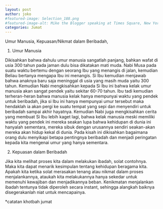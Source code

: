```yaml
---
layout: post
author: joko
#featured-image: Selection_188.png
#featured-image-alt: Mike the Blogger speaking at Times Square, New York City, New York
categories: Jumat
---
```

Umur Manusia, Kepuasan/Nikmat dalam Beribadah, 

1. Umur Manusia

Dikisahkan bahwa dahulu umur manusia sangatlah panjang, bahkan wafat di usia 300 tahun pada jaman dulu bisa dikatakan mati muda. Nabi Musa pada suatu waktu bertemu dengan seorang Ibu yang menangis di jalan, kemudian Beliau bertanya mengapa Ibu ini menangis. Si Ibu kemudian menjawab bahwa anaknya baru saja meninggal di usia yang masih muda yaitu 300 tahun. Kemudian Nabi mengkisahkan kepada Si Ibu ini bahwa kelak umur manusia akan sangat pendek yaitu sekitar 60-70 tahun. Ibu tadi kemudian terheran-heran bahwa manusia kelak hanya mempunyai waktu yang pendek untuk beribadah, jika si Ibu ini hanya mempunyai umur tersebut maka hendaklah ia akan pergi ke suatu tempat yang sepi dan menyendiri untuk beribadah sampai akhir hayatnya. Kemudian Nabi juga mengkisahkan cerita yang membuat Si Ibu lebih kaget lagi, bahwa kelak manusia meski memiliki waktu yang pendek ini mereka seakan lupa bahwa kehidupan di dunia ini hanyalah sementara, mereka sibuk dengan urusannya sendiri seakan-akan mereka akan hidup kekal di dunia. Pada kisah ini dikisahkan bagaimana orang dulu menyikapi betapa pentingnya beribadah dan menjadi peringatan kepada kita mengenai umur yang hanya sementara.


2. Kepuasan dalam Beribadah

Jika kita melihat proses kita dalam melakukan ibadah, solat contohnya. Maka kita dapat menarik kesimpulan tentang kehidupan beragama kita. Apakah kita ketika solat merasakan tenang atau nikmat dalam proses menjalankannya, ataukah kita melakukannya hanya sekedar untuk memenuhi kewajiban dan menjadikannya beban. Kenikmatan menjalankan ibadah tentunya tidak diperoleh secara instant, sehingga alangkah baiknya disegerakanlah niat untuk mencapainya.



*catatan khotbah jumat
